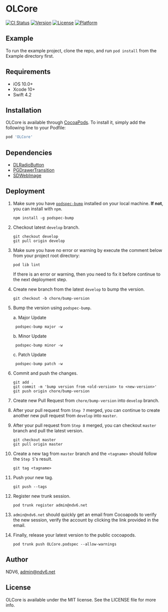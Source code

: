 # OLCore

[![CI Status](https://img.shields.io/travis/fradenza/OLCore.svg?style=flat)](https://travis-ci.org/fradenza/OLCore)
[![Version](https://img.shields.io/cocoapods/v/OLCore.svg?style=flat)](https://cocoapods.org/pods/OLCore)
[![License](https://img.shields.io/cocoapods/l/OLCore.svg?style=flat)](https://cocoapods.org/pods/OLCore)
[![Platform](https://img.shields.io/cocoapods/p/OLCore.svg?style=flat)](https://cocoapods.org/pods/OLCore)

## Example

To run the example project, clone the repo, and run `pod install` from the Example directory first.

## Requirements
* iOS 10.0+
* Xcode 10+
* Swift 4.2

## Installation

OLCore is available through [CocoaPods](https://cocoapods.org). To install
it, simply add the following line to your Podfile:

```ruby
pod 'OLCore'
```

## Dependencies
* [DLRadioButton](https://github.com/DavydLiu/DLRadioButton)
* [PGDrawerTransition](https://github.com/ipagong/PGDrawerTransition)
* [SDWebImage](https://github.com/SDWebImage/SDWebImage)

## Deployment
1. Make sure you have [`podspec-bump`](https://github.com/azu/podspec-bump) installed on your local machine. **If not**, you can install with `npm`.
    ```
    npm install -g podspec-bump
    ```
2. Checkout latest `develop` branch.
    ```
    git checkout develop
    git pull origin develop
    ```
3. Make sure you have no error or warning by execute the comment below from your project root directory:
    ```
    pod lib lint
    ```
    If there is an error or warning, then you need to fix it before continue to the next deployment step.
4. Create new branch from the latest `develop` to bump the version.
    ```
    git checkout -b chore/bump-version
    ```
5. Bump the version using `podspec-bump`.

    a. Major Update

        podspec-bump major -w

    b. Minor Update
    
        podspec-bump minor -w
    
    c. Patch Update
    
        podspec-bump patch -w
6. Commit and push the changes.
    ```
    git add .
    git commit -m 'bump version from <old-version> to <new-version>'
    git push origin chore/bump-version
    ```
7. Create new Pull Request from `chore/bump-version` into `develop` branch.
8. After your pull request from `Step 7` merged, you can continue to create another new pull request from `develop` into `master`.
9. After your pull request from `Step 8` merged, you can checkout `master` branch and pull the latest version.
    ```
    git checkout master
    git pull origin master
    ```
10. Create a new tag from `master` branch and the `<tagname>` should follow the `Step 5`'s result.
    ```
    git tag <tagname>
    ```
11. Push your new tag.
    ```
    git push --tags
    ```
12. Register new trunk session.
    ```
    pod trunk register admin@ndv6.net
    ```
13. `admin@ndv6.net` should quickly get an email from Cocoapods to verify the new session, verify the account by clicking the link provided in the email.
14. Finally, release your latest version to the public cocoapods.
    ```
    pod trunk push OLCore.podspec --allow-warnings
    ```

## Author

NDV6, admin@ndv6.net

## License

OLCore is available under the MIT license. See the LICENSE file for more info.
